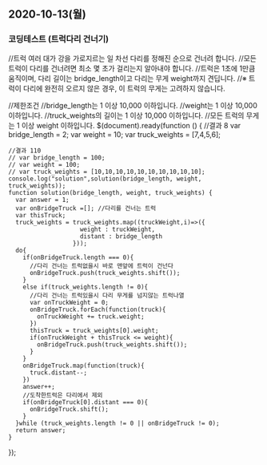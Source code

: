 ## 2020-10-13(월)

### 코딩테스트 (트럭다리 건너기)
//트럭 여러 대가 강을 가로지르는 일 차선 다리를 정해진 순으로 건너려 합니다. 
//모든 트럭이 다리를 건너려면 최소 몇 초가 걸리는지 알아내야 합니다. 
//트럭은 1초에 1만큼 움직이며, 다리 길이는 bridge_length이고 다리는 무게 weight까지 견딥니다.
//※ 트럭이 다리에 완전히 오르지 않은 경우, 이 트럭의 무게는 고려하지 않습니다.

//제한조건
//bridge_length는 1 이상 10,000 이하입니다.
//weight는 1 이상 10,000 이하입니다.
//truck_weights의 길이는 1 이상 10,000 이하입니다.
//모든 트럭의 무게는 1 이상 weight 이하입니다.
  $(document).ready(function () {
    //결과 8
    var bridge_length = 2; 
    var weight = 10; 
    var truck_weights = [7,4,5,6];

    //결과 110
    // var bridge_length = 100; 
    // var weight = 100; 
    // var truck_weights = [10,10,10,10,10,10,10,10,10,10];
    console.log("solution",solution(bridge_length, weight, truck_weights));
    function solution(bridge_length, weight, truck_weights) {
      var answer = 1;
      var onBridgeTruck =[]; //다리를 건너는 트럭
      var thisTruck;
      truck_weights = truck_weights.map((truckWeight,i)=>({
                        weight : truckWeight,
                        distant : bridge_length
                      }));
      do{
        if(onBridgeTruck.length === 0){
          //다리 건너는 트럭없을시 바로 맨앞에 트럭이 건넌다
          onBridgeTruck.push(truck_weights.shift());
        }
        else if(truck_weights.length != 0){
          //다리 건너는 트럭있을시 다리 무게를 넘지않는 트럭나열
          var onTruckWeight = 0;
          onBridgeTruck.forEach(function(truck){
            onTruckWeight += truck.weight;
          })
          thisTruck = truck_weights[0].weight;
          if(onTruckWeight + thisTruck <= weight){
            onBridgeTruck.push(truck_weights.shift());
          }
        }
        onBridgeTruck.map(function(truck){
          truck.distant--;
        })
        answer++;
        //도착한트럭은 다리에서 제외
        if(onBridgeTruck[0].distant === 0){
          onBridgeTruck.shift();
        }
      }while (truck_weights.length != 0 || onBridgeTruck != 0);
      return answer;
    }
  });
